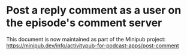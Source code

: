 # Post a reply comment as a user on the episode's comment server

This document is now maintained as part of the Minipub project:
<br>https://minipub.dev/info/activitypub-for-podcast-apps/post-comment
